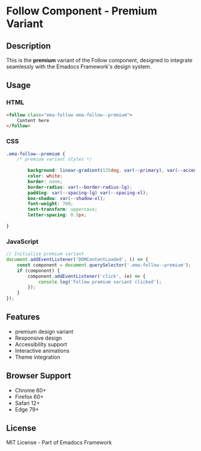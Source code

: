 # Follow Component - Premium Variant

## Description
This is the **premium** variant of the Follow component, designed to integrate seamlessly with the Emadocs Framework's design system.

## Usage

### HTML
```html
<follow class="ema-follow ema-follow--premium">
    Content here
</follow>
```

### CSS
```css
.ema-follow--premium {
    /* premium variant styles */
    
        background: linear-gradient(135deg, var(--primary), var(--accent));
        color: white;
        border: none;
        border-radius: var(--border-radius-lg);
        padding: var(--spacing-lg) var(--spacing-xl);
        box-shadow: var(--shadow-xl);
        font-weight: 700;
        text-transform: uppercase;
        letter-spacing: 0.5px;
    
}
```

### JavaScript
```javascript
// Initialize premium variant
document.addEventListener('DOMContentLoaded', () => {
    const component = document.querySelector('.ema-follow--premium');
    if (component) {
        component.addEventListener('click', (e) => {
            console.log('Follow premium variant clicked');
        });
    }
});
```

## Features
- premium design variant
- Responsive design
- Accessibility support
- Interactive animations
- Theme integration

## Browser Support
- Chrome 60+
- Firefox 60+
- Safari 12+
- Edge 79+

## License
MIT License - Part of Emadocs Framework
